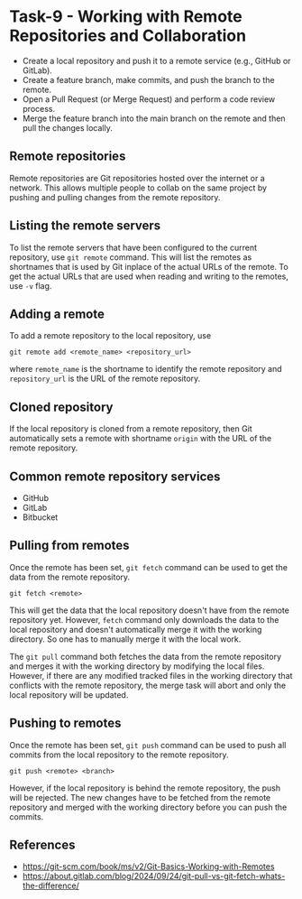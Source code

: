 # Task-9 - Working with Remote Repositories and Collaboration

- Create a local repository and push it to a remote service (e.g., GitHub or GitLab).
- Create a feature branch, make commits, and push the branch to the remote.
- Open a Pull Request (or Merge Request) and perform a code review process.
- Merge the feature branch into the main branch on the remote and then pull the changes locally.

## Remote repositories
Remote repositories are Git repositories hosted over the internet or a network. This allows multiple people to collab on the same project by pushing and pulling changes from the remote repository.

## Listing the remote servers
To list the remote servers that have been configured to the current repository, use `git remote` command. This will list the remotes as shortnames that is used by Git inplace of the actual URLs of the remote. To get the actual URLs that are used when reading and writing to the remotes, use `-v` flag.

## Adding a remote
To add a remote repository to the local repository, use
```
git remote add <remote_name> <repository_url>
```
where `remote_name` is the shortname to identify the remote repository and `repository_url` is the URL of the remote repository.

## Cloned repository
If the local repository is cloned from a remote repository, then Git automatically sets a remote with shortname `origin` with the URL of the remote repository.

## Common remote repository services
- GitHub
- GitLab
- Bitbucket

## Pulling from remotes
Once the remote has been set, `git fetch` command can be used to get the data from the remote repository.
```
git fetch <remote>
```
This will get the data that the local repository doesn't have from the remote repository yet. However, `fetch` command only downloads the data to the local repository and doesn't automatically merge it with the working directory. So one has to manually merge it with the local work.

The `git pull` command both fetches the data from the remote repository and merges it with the working directory by modifying the local files. However, if there are any modified tracked files in the working directory that conflicts with the remote repository, the merge task will abort and only the local repository will be updated.

## Pushing to remotes
Once the remote has been set, `git push` command can be used to push all commits from the local repository to the remote repository.
```
git push <remote> <branch>
```

However, if the local repository is behind the remote repository, the push will be rejected. The new changes have to be fetched from the remote repository and merged with the working directory before you can push the commits.

## References
- https://git-scm.com/book/ms/v2/Git-Basics-Working-with-Remotes
- https://about.gitlab.com/blog/2024/09/24/git-pull-vs-git-fetch-whats-the-difference/